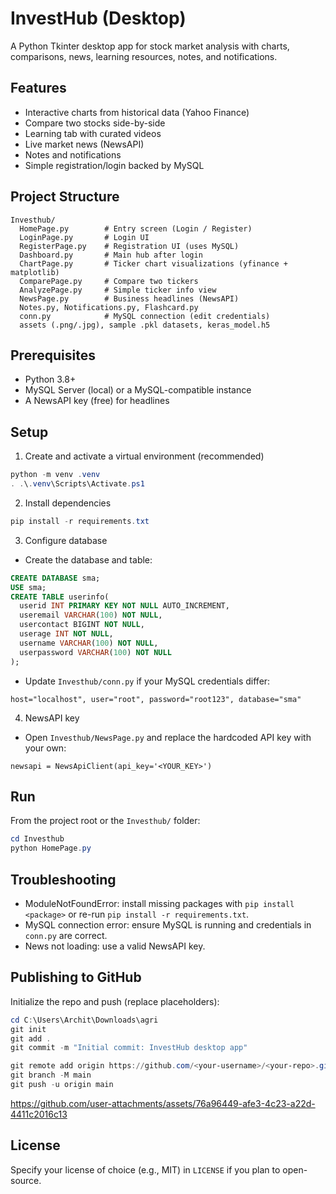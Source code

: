 # InvestHub (Desktop)

A Python Tkinter desktop app for stock market analysis with charts, comparisons, news, learning resources, notes, and notifications.

## Features
- Interactive charts from historical data (Yahoo Finance)
- Compare two stocks side-by-side
- Learning tab with curated videos
- Live market news (NewsAPI)
- Notes and notifications
- Simple registration/login backed by MySQL

## Project Structure
```
Investhub/
  HomePage.py        # Entry screen (Login / Register)
  LoginPage.py       # Login UI
  RegisterPage.py    # Registration UI (uses MySQL)
  Dashboard.py       # Main hub after login
  ChartPage.py       # Ticker chart visualizations (yfinance + matplotlib)
  ComparePage.py     # Compare two tickers
  AnalyzePage.py     # Simple ticker info view
  NewsPage.py        # Business headlines (NewsAPI)
  Notes.py, Notifications.py, Flashcard.py
  conn.py            # MySQL connection (edit credentials)
  assets (.png/.jpg), sample .pkl datasets, keras_model.h5
```

## Prerequisites
- Python 3.8+
- MySQL Server (local) or a MySQL-compatible instance
- A NewsAPI key (free) for headlines

## Setup
1) Create and activate a virtual environment (recommended)
```powershell
python -m venv .venv
. .\.venv\Scripts\Activate.ps1
```

2) Install dependencies
```powershell
pip install -r requirements.txt
```

3) Configure database
- Create the database and table:
```sql
CREATE DATABASE sma;
USE sma;
CREATE TABLE userinfo(
  userid INT PRIMARY KEY NOT NULL AUTO_INCREMENT,
  useremail VARCHAR(100) NOT NULL,
  usercontact BIGINT NOT NULL,
  userage INT NOT NULL,
  username VARCHAR(100) NOT NULL,
  userpassword VARCHAR(100) NOT NULL
);
```
- Update `Investhub/conn.py` if your MySQL credentials differ:
```
host="localhost", user="root", password="root123", database="sma"
```

4) NewsAPI key
- Open `Investhub/NewsPage.py` and replace the hardcoded API key with your own:
```
newsapi = NewsApiClient(api_key='<YOUR_KEY>')
```

## Run
From the project root or the `Investhub/` folder:
```powershell
cd Investhub
python HomePage.py
```

## Troubleshooting
- ModuleNotFoundError: install missing packages with `pip install <package>` or re-run `pip install -r requirements.txt`.
- MySQL connection error: ensure MySQL is running and credentials in `conn.py` are correct.
- News not loading: use a valid NewsAPI key.

## Publishing to GitHub
Initialize the repo and push (replace placeholders):
```powershell
cd C:\Users\Archit\Downloads\agri
git init
git add .
git commit -m "Initial commit: InvestHub desktop app"

git remote add origin https://github.com/<your-username>/<your-repo>.git
git branch -M main
git push -u origin main
```


https://github.com/user-attachments/assets/76a96449-afe3-4c23-a22d-4411c2016c13


## License
Specify your license of choice (e.g., MIT) in `LICENSE` if you plan to open-source.


